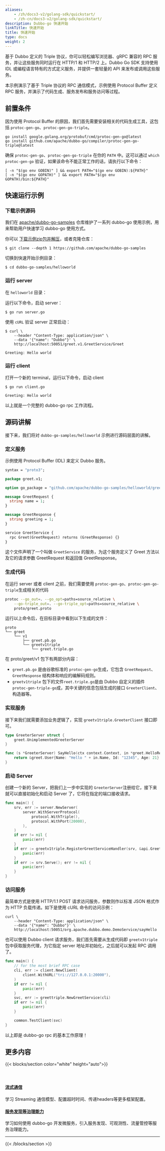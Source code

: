 ```yaml
---
aliases:
    - /zh/docs3-v2/golang-sdk/quickstart/
    - /zh-cn/docs3-v2/golang-sdk/quickstart/
description: Dubbo-go 快速开始
linkTitle: 快速开始
title: 快速开始
type: docs
weight: 2
---
```


基于 Dubbo 定义的 Triple 协议，你可以轻松编写浏览器、gRPC 兼容的 RPC 服务，并让这些服务同时运行在 HTTP/1 和 HTTP/2 上。Dubbo Go SDK 支持使用 IDL 或编程语言特有的方式定义服务，并提供一套轻量的 API 来发布或调用这些服务。

本示例演示了基于 Triple 协议的 RPC 通信模式，示例使用 Protocol Buffer 定义 RPC 服务，并演示了代码生成、服务发布和服务访问等过程。

## 前置条件

因为使用 Protocol Buffer 的原因，我们首先需要安装相关的代码生成工具，这包括 `protoc-gen-go`、`protoc-gen-go-triple`。

```shell
go install google.golang.org/protobuf/cmd/protoc-gen-go@latest
go install github.com/apache/dubbo-go/compiler/protoc-gen-go-triple@latest
```

确保 `protoc-gen-go`、`protoc-gen-go-triple` 在你的 `PATH` 中。这可以通过 `which protoc-gen-go` 验证，如果该命令不能正常工作的话，请执行以下命令：

```shell
[ -n "$(go env GOBIN)" ] && export PATH="$(go env GOBIN):${PATH}"
[ -n "$(go env GOPATH)" ] && export PATH="$(go env GOPATH)/bin:${PATH}"
```

## 快速运行示例
### 下载示例源码
我们在 <a href="https://github.com/apache/dubbo-go-samples/" target="_blank">apache/dubbo-go-samples</a> 仓库维护了一系列 dubbo-go 使用示例，用来帮助用户快速学习 dubbo-go 使用方式。

你可以 <a href="https://github.com/apache/dubbo-go-samples/archive/refs/heads/master.zip" target="_blank">下载示例zip包并解压</a>，或者克隆仓库：

```shell
$ git clone --depth 1 https://github.com/apache/dubbo-go-samples
```

切换到快速开始示例目录：

```shell
$ cd dubbo-go-samples/helloworld
```

### 运行 server
在 `helloworld` 目录：

运行以下命令，启动 server：

```shell
$ go run server.go
```

使用 `cURL` 验证 server 正常启动：

```shell
$ curl \
    --header "Content-Type: application/json" \
    --data '{"name": "Dubbo"}' \
    http://localhost:50051/greet.v1.GreetService/Greet

Greeting: Hello world
```

### 运行 client

打开一个新的 terminal，运行以下命令，启动 client

```shell
$ go run client.go

Greeting: Hello world
```

以上就是一个完整的 dubbo-go rpc 工作流程。

## 源码讲解
接下来，我们将对 `dubbo-go-samples/helloworld` 示例进行源码层面的讲解。

### 定义服务
示例使用 Protocol Buffer (IDL) 来定义 Dubbo 服务。

```protobuf
syntax = "proto3";

package greet.v1;

option go_package = "github.com/apache/dubbo-go-samples/helloworld/greet/v1";

message GreetRequest {
  string name = 1;
}

message GreetResponse {
  string greeting = 1;
}

service GreetService {
  rpc Greet(GreetRequest) returns (GreetResponse) {}
}
```

这个文件声明了一个叫做 `GreetService` 的服务，为这个服务定义了 Greet 方法以及它的请求参数 GreetRequest 和返回值 GreetResponse。

### 生成代码

在运行 server 或者 client 之前，我们需要使用 `protoc-gen-go`、`protoc-gen-go-triple`生成相关的代码

```bash
protoc --go_out=. --go_opt=paths=source_relative \
    --go-triple_out=. --go-triple_opt=paths=source_relative \
    proto/greet.proto
```

运行以上命令后，在目标目录中看到以下生成的文件：

```
proto
└── greet
    └── v1
        ├── greet.pb.go
        └── greetv1triple
            └── greet.triple.go
```

在 proto/greet/v1 包下有两部分内容：

- `greet.pb.go` 是由谷歌标准的 `protoc-gen-go`生成，它包含 `GreetRequest`、`GreetResponse` 结构体和响应的编解码规则。
- `greetv1triple` 包下的文件`reet.triple.go`是由 Dubbo 自定义的插件`protoc-gen-triple-go`成，其中关键的信息包括生成的接口 `GreeterClient`、构造器等。

### 实现服务

接下来我们就需要添加业务逻辑了，实现 `greetv1triple.GreeterClient` 接口即可。

```go
type GreeterServer struct {
	greet.UnimplementedGreeterServer
}

func (s *GreeterServer) SayHello(ctx context.Context, in *greet.HelloRequest) (*greet.User, error) {
	return &greet.User{Name: "Hello " + in.Name, Id: "12345", Age: 21}, nil
}
```

### 启动 Server

创建一个新的 Server，把我们上一步中实现的 `GreeterServer`注册给它，接下来就可以直接初始化和启动 Server 了，它将在指定的端口接收请求。

```go
func main() {
	srv, err := server.NewServer(
		server.WithServerProtocol(
			protocol.WithTriple(),
			protocol.WithPort(20000),
		),
	)
	if err != nil {
		panic(err)
	}
	if err := greetv1triple.RegisterGreetServiceHandler(srv, &api.GreetTripleServer{}); err != nil {
		panic(err)
	}
	if err := srv.Serve(); err != nil {
		panic(err)
	}
}
```

### 访问服务

最简单方式是使用 HTTP/1.1 POST 请求访问服务，参数则作以标准 JSON 格式作为 HTTP 负载传递。如下是使用 cURL 命令的访问示例：
```shell
curl \
    --header "Content-Type: application/json" \
    --data '{"name": "Dubbo"}' \
    http://localhost:50051/org.apache.dubbo.demo.DemoService/sayHello
```

也可以使用 Dubbo client 请求服务，我们首先需要从生成代码即 `greetv1triple` 包中获取服务代理，为它指定 server 地址并初始化，之后就可以发起 RPC 调用了。

```go
func main() {
	// for the most brief RPC case
	cli, err := client.NewClient(
		client.WithURL("tri://127.0.0.1:20000"),
	)
	if err != nil {
		panic(err)
	}
	svc, err := greettriple.NewGreetService(cli)
	if err != nil {
		panic(err)
	}

	common.TestClient(svc)
}
```

以上即是 dubbo-go rpc 的基本工作原理！

## 更多内容
{{< blocks/section color="white" height="auto">}}
<div class="td-content list-page">
    <div class="lead"></div><header class="article-meta">
    </header><div class="row">
    <div class="col-sm col-md-6 mb-4">
        <div class="h-100 card shadow" href="#">
            <div class="card-body">
                <h4 class="card-title">
                     <a href='{{< relref "./tutorial/rpc/streaming" >}}'>流式通信</a>
                </h4>
                <p>学习 Streaming 通信模型、配置超时时间、传递headers等更多框架配置。</p>
            </div>
        </div>
    </div>
    <div class="col-sm col-md-6 mb-4">
        <div class="h-100 card shadow" href="#">
            <div class="card-body">
                <h4 class="card-title">
                     <a href='{{< relref "./tutorial/service-discovery" >}}'>服务发现等治理能力</a>
                </h4>
                <p>学习如何使用 dubbo-go 开发微服务，引入服务发现、可观测性、流量管控等服务治理能力。</p>
            </div>
        </div>
    </div>
</div>
<hr>
</div>
{{< /blocks/section >}}




